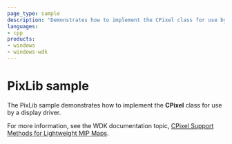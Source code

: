 ```yaml
---
page_type: sample
description: "Demonstrates how to implement the CPixel class for use by a display driver."
languages:
- cpp
products:
- windows
- windows-wdk
---
```


# PixLib sample

The PixLib sample demonstrates how to implement the **CPixel** class for use by a display driver.

For more information, see the WDK documentation topic, [CPixel Support Methods for Lightweight MIP Maps](https://docs.microsoft.com/windows-hardware/drivers/display/cpixel-support-methods-for-lightweight-mip-maps).
